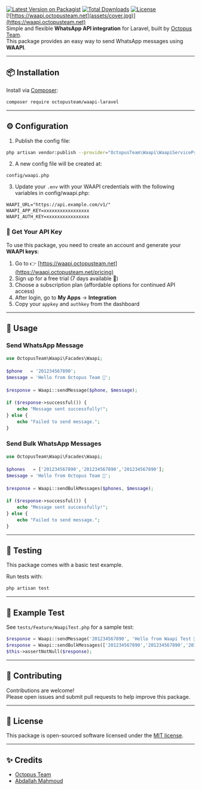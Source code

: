 [![Latest Version on Packagist](https://img.shields.io/packagist/v/octopusteam/waapi-laravel.svg?style=flat-square)](https://packagist.org/packages/octopusteam/waapi-laravel)
[![Total Downloads](https://img.shields.io/packagist/dt/octopusteam/waapi-laravel.svg?style=flat-square)](https://packagist.org/packages/octopusteam/waapi-laravel)
[![License](https://img.shields.io/badge/license-MIT-blue.svg)](LICENSE)
<br>
[![https://waapi.octopusteam.net](assets/cover.jpg)](https://waapi.octopusteam.net)<br>
Simple and flexible **WhatsApp API integration** for Laravel, built by [Octopus Team](https://github.com/octopus-software-team).  
This package provides an easy way to send WhatsApp messages using **WAAPI**.

---

## 📦 Installation

Install via [Composer](https://getcomposer.org):

```bash
composer require octopusteam/waapi-laravel
```

---

## ⚙️ Configuration

1. Publish the config file:

```bash
php artisan vendor:publish --provider="OctopusTeam\Waapi\WaapiServiceProvider" --tag="config"
```

2. A new config file will be created at:

```
config/waapi.php
```

3. Update your `.env` with your WAAPI credentials with the following variables in config/waapi.php:

```env
WAAPI_URL="https://api.example.com/v1/"
WAAPI_APP_KEY=xxxxxxxxxxxxxxxxx
WAAPI_AUTH_KEY=xxxxxxxxxxxxxxxx
```

### 🔑 Get Your API Key

To use this package, you need to create an account and generate your **WAAPI keys**:

1. Go to 👉 [https://waapi.octopusteam.net](https://waapi.octopusteam.net/pricing)
2. Sign up for a free trial (7 days available 🚀)
3. Choose a subscription plan (affordable options for continued API access)
4. After login, go to **My Apps** → **Integration**
5. Copy your `appkey` and `authkey` from the dashboard
---

## 🚀 Usage

### Send WhatsApp Message

```php
use OctopusTeam\Waapi\Facades\Waapi;

$phone   = '201234567890';
$message = 'Hello from Octopus Team 🚀';

$response = Waapi::sendMessage($phone, $message);

if ($response->successful()) {
    echo "Message sent successfully!";
} else {
    echo "Failed to send message.";
}
```

### Send Bulk WhatsApp Messages

```php
use OctopusTeam\Waapi\Facades\Waapi;

$phones   = ['201234567890','201234567890','201234567890'];
$message = 'Hello from Octopus Team 🚀';

$response = Waapi::sendBulkMessages($phones, $message);

if ($response->successful()) {
    echo "Message sent successfully!";
} else {
    echo "Failed to send message.";
}
```

---

## 🧪 Testing

This package comes with a basic test example.

Run tests with:

```bash
php artisan test
```

---

## 📖 Example Test

See `tests/Feature/WaapiTest.php` for a sample test:

```php
$response = Waapi::sendMessage('201234567890', 'Hello from Waapi Test 🚀');
$response = Waapi::sendBulkMessages(['201234567890','201234567890','201234567890'], 'Hello from Waapi Test 🚀');
$this->assertNotNull($response);
```

---

## 🤝 Contributing

Contributions are welcome!  
Please open issues and submit pull requests to help improve this package.

---

## 📜 License

This package is open-sourced software licensed under the [MIT license](LICENSE).

---

## ✨ Credits

- [Octopus Team](https://github.com/octopus-software-team)
- [Abdallah Mahmoud](https://github.com/eldapour)
